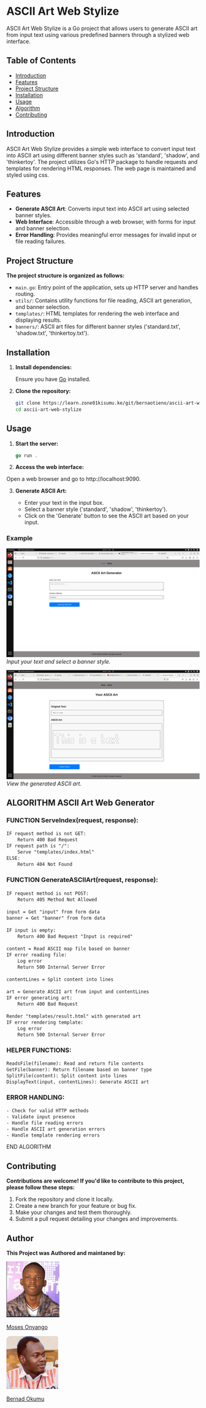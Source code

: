 # ASCII Art Web Stylize

ASCII Art Web Stylize is a Go project that allows users to generate ASCII art from input text using various predefined banners through a stylized web interface.

## Table of Contents
- [Introduction](#introduction)
- [Features](#features)
- [Project Structure](#project-structure)
- [Installation](#installation)
- [Usage](#usage)
- [Algorithm](#usage)
- [Contributing](#contributing)

## Introduction

ASCII Art Web Stylize provides a simple web interface to convert input text into ASCII art using different banner styles such as 'standard', 'shadow', and 'thinkertoy'. The project utilizes Go's HTTP package to handle requests and templates for rendering HTML responses. The web page is maintained and styled using css.

## Features

- **Generate ASCII Art**: Converts input text into ASCII art using selected banner styles.
- **Web Interface**: Accessible through a web browser, with forms for input and banner selection.
- **Error Handling**: Provides meaningful error messages for invalid input or file reading failures.


## Project Structure
**The project structure is organized as follows:**

* `main.go`: Entry point of the application, sets up HTTP server and handles routing.
* `utils/`: Contains utility functions for file reading, ASCII art generation, and banner selection.
* `templates/`: HTML templates for rendering the web interface and displaying results.
* `banners/`: ASCII art files for different banner styles ('standard.txt', 'shadow.txt', 'thinkertoy.txt').

## Installation
1. **Install dependencies:**

    Ensure you have [Go](https://go.dev/doc/install) installed.

2. **Clone the repository:**

   ```bash
   git clone https://learn.zone01kisumu.ke/git/bernaotieno/ascii-art-web-stylize
   cd ascii-art-web-stylize
   ```

 ## Usage

1. **Start the server:**
    ```go
    go run .
    ```

2. **Access the web interface:**

Open a web browser and go to http://localhost:9090.

3. **Generate ASCII Art:**

    * Enter your text in the input box.
    * Select a banner style ('standard', 'shadow', 'thinkertoy').
    * Click on the 'Generate' button to see the ASCII art based on your input.

### Example

![Input Form](static/images/screenshots/input_form.png)
*Input your text and select a banner style.*


![Generated Art](static/images/screenshots/generated_art.png)
*View the generated ASCII art.*

## ALGORITHM ASCII Art Web Generator

### FUNCTION ServeIndex(request, response):
    IF request method is not GET:
        Return 400 Bad Request
    IF request path is "/":
        Serve "templates/index.html"
    ELSE:
        Return 404 Not Found

### FUNCTION GenerateASCIIArt(request, response):
    IF request method is not POST:
        Return 405 Method Not Allowed
    
    input = Get "input" from form data
    banner = Get "banner" from form data
    
    IF input is empty:
        Return 400 Bad Request "Input is required"
    
    content = Read ASCII map file based on banner
    IF error reading file:
        Log error
        Return 500 Internal Server Error
    
    contentLines = Split content into lines
    
    art = Generate ASCII art from input and contentLines
    IF error generating art:
        Return 400 Bad Request
    
    Render "templates/result.html" with generated art
    IF error rendering template:
        Log error
        Return 500 Internal Server Error

### HELPER FUNCTIONS:
    ReadsFile(filename): Read and return file contents
    GetFile(banner): Return filename based on banner type
    SplitFile(content): Split content into lines
    DisplayText(input, contentLines): Generate ASCII art

### ERROR HANDLING:
    - Check for valid HTTP methods
    - Validate input presence
    - Handle file reading errors
    - Handle ASCII art generation errors
    - Handle template rendering errors

END ALGORITHM


## Contributing
**Contributions are welcome! If you'd like to contribute to this project, please follow these steps:**

1. Fork the repository and clone it locally.
2. Create a new branch for your feature or bug fix.
3. Make your changes and test them thoroughly.
4. Submit a pull request detailing your changes and improvements.

## Author
**This Project was Authored and maintaned by:**

 ![image](/images/moses.png)

 [Moses Onyango](https://learn.zone01kisumu.ke/git/moonyango) 


 ![ben](/images/bernad.png)

 [Bernad Okumu](https://learn.zone01kisumu.ke/git/bernaotieno)

